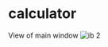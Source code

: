 # calculator


View of main window
![ib 2](https://user-images.githubusercontent.com/38704079/50296853-a9563b00-047b-11e9-8257-aec29e4cf423.png
)
